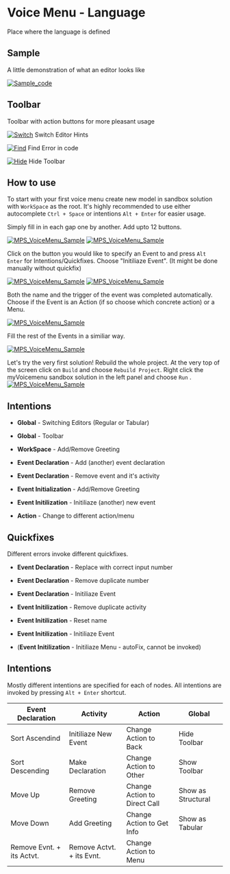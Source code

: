 Voice Menu - Language
=======================

Place where the language is defined

Sample
------

A little demonstration of what an editor looks like

[![Sample_code](../../extras/Sample_table_2.png)](https://www.jetbrains.com/mps/)

Toolbar
-------

Toolbar with action buttons for more pleasant usage



[![Switch](../../extras/Pencil.png)](https://www.jetbrains.com/mps/)    Switch Editor Hints

[![Find](../../extras/Search.png)](https://www.jetbrains.com/mps/)    Find Error in code

[![Hide](../../extras/Close.png)](https://www.jetbrains.com/mps/)    Hide Toolbar




How to use
----------

To start with your first voice menu create new model in sandbox solution with `WorkSpace` as the root. It's highly recommended to use either autocomplete `Ctrl + Space` or intentions `Alt + Enter` for easier usage.

Simply fill in in each gap one by another. 
Add upto 12 buttons.

[![MPS_VoiceMenu_Sample](../../extras/VM30.43.png)](https://www.jetbrains.com/mps/)
[![MPS_VoiceMenu_Sample](../../extras/VM32.51.png)](https://www.jetbrains.com/mps/)

Click on the button you would like to specify an Event to and press `Alt Enter` for Intentions/Quickfixes.
Choose "Initiliaze Event". (It might be done manually without quickfix)

[![MPS_VoiceMenu_Sample](../../extras/VM33.10.png)](https://www.jetbrains.com/mps/)
[![MPS_VoiceMenu_Sample](../../extras/VM38.12.png)](https://www.jetbrains.com/mps/)

Both the name and the trigger of the event was completed automatically. Choose if the Event is an Action (if so choose which concrete action) or a Menu.

[![MPS_VoiceMenu_Sample](../../extras/VM37.46.png)](https://www.jetbrains.com/mps/)

Fill the rest of the Events in a similiar way.

[![MPS_VoiceMenu_Sample](../../extras/VM37.24.png)](https://www.jetbrains.com/mps/)


Let's try the very first solution!
Rebuild the whole project. At the very top of the screen click on `Build` and choose `Rebuild Project`.
Right click the myVoicemenu sandbox solution in the left panel and choose `Run` .
[![MPS_VoiceMenu_Sample](../../extras/VM11.12.png)](https://www.jetbrains.com/mps/)

Intentions 
-----------------


* **Global** - Switching Editors (Regular or Tabular) 
* **Global** - Toolbar 

* **WorkSpace** - Add/Remove Greeting

* **Event Declaration** - Add (another) event declaration
* **Event Declaration** - Remove event and it's activity

* **Event Initialization** - Add/Remove Greeting
* **Event Initilization** - Initiliaze (another) new event

* **Action** - Change to different action/menu

Quickfixes
----------
Different errors invoke different quickfixes.

* **Event Declaration** - Replace with correct input number
* **Event Declaration** - Remove duplicate number
* **Event Declaration** - Initiliaze Event

* **Event Initilization** - Remove duplicate activity
* **Event Initilization** - Reset name
* **Event Initilization** - Initiliaze Event
* (**Event Initilization** - Initiliaze Menu - autoFix, cannot be invoked)


Intentions
----------


Mostly different intentions are specified for each of nodes.
All intentions are invoked by pressing `Alt + Enter` shortcut.

|Event Declaration|Activity|Action|Global|
|-----------------|--------|------|------|
|Sort Ascendind|Initiliaze New Event|Change Action to Back|Hide Toolbar|
|Sort Descending|Make Declaration|Change Action to Other|Show Toolbar|
|Move Up|Remove Greeting|Change Action to Direct Call|Show as Structural|
|Move Down|Add Greeting|Change Action to Get Info|Show as Tabular|
|Remove Evnt. + its Actvt.|Remove Actvt. + its Evnt.|Change Action to Menu|||



